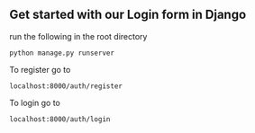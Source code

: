 ## Get started with our Login form in Django

run the following in the root directory
```
python manage.py runserver
```

To register go to 
```
localhost:8000/auth/register
```

To login go to
```
localhost:8000/auth/login
```
